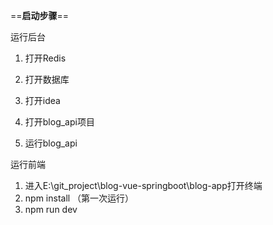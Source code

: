



==**启动步骤**==

运行后台

1. 打开Redis

2. 打开数据库 

3. 打开idea

4. 打开blog_api项目

5. 运行blog_api

运行前端

1. 进入E:\git_project\blog-vue-springboot\blog-app打开终端
2. npm install （第一次运行）
3. npm run dev



